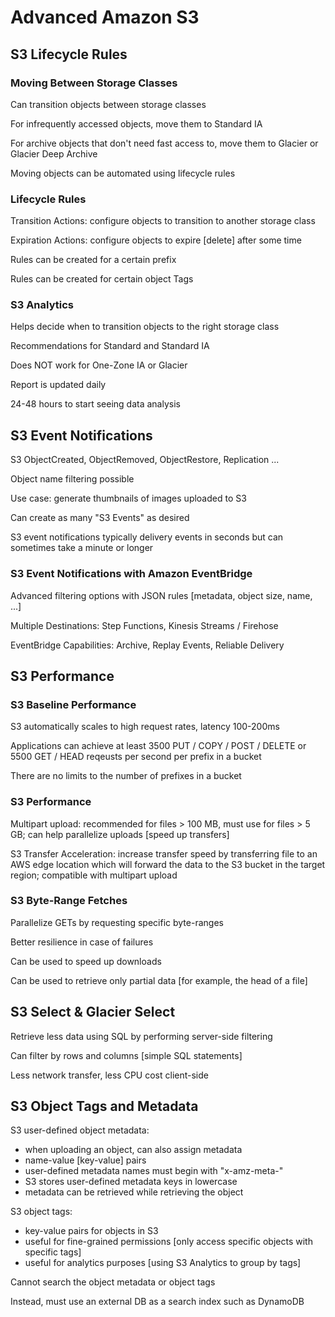 # Advanced Amazon S3 # 

## S3 Lifecycle Rules ## 

### Moving Between Storage Classes ### 

Can transition objects between storage classes 

For infrequently accessed objects, move them to Standard IA 

For archive objects that don't need fast access to, move them to Glacier or Glacier Deep Archive 

Moving objects can be automated using lifecycle rules 

### Lifecycle Rules ### 

Transition Actions: configure objects to transition to another storage class 

Expiration Actions: configure objects to expire [delete] after some time 

Rules can be created for a certain prefix 

Rules can be created for certain object Tags 

### S3 Analytics ### 

Helps decide when to transition objects to the right storage class 

Recommendations for Standard and Standard IA 

Does NOT work for One-Zone IA or Glacier 

Report is updated daily 

24-48 hours to start seeing data analysis 

## S3 Event Notifications ## 

S3 ObjectCreated, ObjectRemoved, ObjectRestore, Replication ... 

Object name filtering possible 

Use case: generate thumbnails of images uploaded to S3 

Can create as many "S3 Events" as desired 

S3 event notifications typically delivery events in seconds but can sometimes take a minute or longer 

### S3 Event Notifications with Amazon EventBridge ### 

Advanced filtering options with JSON rules [metadata, object size, name, ...] 

Multiple Destinations: Step Functions, Kinesis Streams / Firehose 

EventBridge Capabilities: Archive, Replay Events, Reliable Delivery 

## S3 Performance ## 

### S3 Baseline Performance ### 

S3 automatically scales to high request rates, latency 100-200ms 

Applications can achieve at least 3500 PUT / COPY / POST / DELETE or 5500 GET / HEAD reqeusts per second per prefix in a bucket

There are no limits to the number of prefixes in a bucket 

### S3 Performance ### 

Multipart upload: recommended for files > 100 MB, must use for files > 5 GB; can help parallelize uploads [speed up transfers] 

S3 Transfer Acceleration: increase transfer speed by transferring file to an AWS edge location which will forward the data to the S3 bucket in the target region; compatible with multipart upload 

### S3 Byte-Range Fetches ### 

Parallelize GETs by requesting specific byte-ranges 

Better resilience in case of failures 

Can be used to speed up downloads 

Can be used to retrieve only partial data [for example, the head of a file] 

## S3 Select & Glacier Select ## 

Retrieve less data using SQL by performing server-side filtering 

Can filter by rows and columns [simple SQL statements] 

Less network transfer, less CPU cost client-side 

## S3 Object Tags and Metadata ## 

S3 user-defined object metadata: 
* when uploading an object, can also assign metadata 
* name-value [key-value] pairs 
* user-defined metadata names must begin with "x-amz-meta-" 
* S3 stores user-defined metadata keys in lowercase 
* metadata can be retrieved while retrieving the object 

S3 object tags: 
* key-value pairs for objects in S3 
* useful for fine-grained permissions [only access specific objects with specific tags] 
* useful for analytics purposes [using S3 Analytics to group by tags] 

Cannot search the object metadata or object tags 

Instead, must use an external DB as a search index such as DynamoDB 